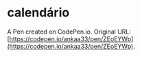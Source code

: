 # calendário

A Pen created on CodePen.io. Original URL: [https://codepen.io/ankaa33/pen/ZEoEYWp](https://codepen.io/ankaa33/pen/ZEoEYWp).

